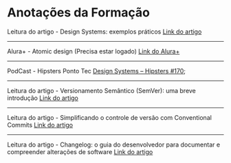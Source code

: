 # Anotações da Formação

Leitura do artigo - Design Systems: exemplos práticos
[Link do artigo](https://www.alura.com.br/artigos/design-systems-exemplos-praticos?_gl=1*qqp5pg*_ga*MTI4OTcxMTkxMy4xNjc5MzMxNDMy*_ga_1EPWSW3PCS*MTcxNTg5ODU2NS4yMDguMS4xNzE1OTAwMzcwLjAuMC4w*_fplc*TE93VjVianpKMGZ1WTFNdll6RE9vJTJCbFhiNjhjYjYzaEdnbWxuNm1rQkNaTVBYUEtWZzc2MTEySjNOTVRpU1glMkI0SWJha0dPaXZGTXJNVkUwSDdNJTJGQ3VDbEQ0cU9wS1RDSWJsZmZZUWUlMkYzbDFDZlUwYzdRNlFyVWdCc1gzd2clM0QlM0Q.)

---

Alura+ - Atomic design
(Precisa estar logado)
[Link do Alura+](https://cursos.alura.com.br/extra/alura-mais/atomic-design-c865)

---

PodCast - Hipsters Ponto Tec
[Design Systems – Hipsters #170](https://www.hipsters.tech/design-systems-hipsters-170/);


---

Leitura do artigo - Versionamento Semântico (SemVer): uma breve introdução
[Link do artigo](https://www.alura.com.br/artigos/versionamento-semantico-breve-introducao)

---

Leitura do artigo - Simplificando o controle de versão com Conventional Commits
[Link do artigo](https://www.alura.com.br/artigos/simplificando-controle-versao-conventional-commits)

---

Leitura do artigo - Changelog: o guia do desenvolvedor para documentar e compreender alterações de software
[Link do artigo](https://www.alura.com.br/artigos/changelog-guia-desenvolvedor-alteracoes-software)
